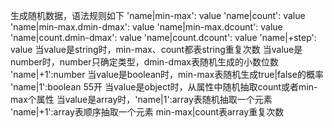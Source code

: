 生成随机数据，语法规则如下
'name|min-max': value
'name|count': value
'name|min-max.dmin-dmax': value
'name|min-max.dcount': value
'name|count.dmin-dmax': value
'name|count.dcount': value
'name|+step': value
当value是string时，min-max、count都表string重复次数
当value是number时，number只确定类型，dmin-dmax表随机生成的小数位数
'name|+1':number 
当value是boolean时，min-max表随机生成true|false的概率
'name|1':boolean 55开 
当value是object时，从属性中随机抽取count或者min-max个属性
当value是array时，'name|1':array表随机抽取一个元素
'name|+1':array表顺序抽取一个元素
min-max|count表array重复次数